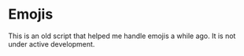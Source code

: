 # Emojis

This is an old script that helped me handle emojis a while ago. It is not under active development. 
